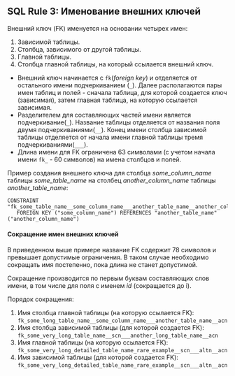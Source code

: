 ## SQL Rule 3: Именование внешних ключей

Внешний ключ (FK) именуется на основании четырех имен: 
1. Зависимой таблицы.
2. Столбца, зависимого от другой таблицы.
3. Главной таблицы.
4. Столбца главной таблицы, на который ссылается внешний ключ.

- Внешний ключ начинается с `fk`(_foreign key_) и отделяется от остального имени подчеркиванием (`_`). Далее 
располагаются пары имен таблиц и полей - сначала таблица, для которой создается ключ (зависимая), затем главная таблица,
на которую ссылается зависимая. 
- Разделителем для составляющих частей имени является подчеркивание(`_`). Название таблицы отделяется от названия поля 
двумя подчеркиваниями(`__`). Конец имени столбца зависимой таблицы отделяется от начала имени главной таблицы тремя 
подчеркиваниями(`___`).
- Длина имени для FK ограничена 63 символами (с учетом начала имени `fk_` - 60 символов) на имена столбцов и полей.

Пример создания внешнего ключа для столбца _some_column_name_ таблицы _some_table_name_ на столбец _another_column_name_ 
таблицы _another_table_name_:
```
CONSTRAINT "fk_some_table_name__some_column_name___another_table_name__another_column_name"
   FOREIGN KEY ("some_column_name") REFERENCES "another_table_name" ("another_column_name")
```

#### Сокращение имен внешних ключей

В приведенном выше примере название FK содержит 78 символов и превышает допустимые ограничения. В таком случае 
необходимо сокращать имя постепенно, пока длина не станет допустимой.

Сокращение производится по первым буквам составляющих слов имени, в том числе для поля с именем _id_ (сокращается до i).

Порядок сокращения:
1. Имя столбца главной таблицы (на которую ссылается FK): `fk_some_long_table_name__some_column_name___another_table_name__acn`
2. Имя столбца зависимой таблицы (для которой создается FK): `fk_some_very_long_table_name__scn___another_long_table_name__acn`
3. Имя главной таблицы (на которую ссылается FK): `fk_some_very_long_detailed_table_name_rare_example__scn___altn__acn`
4. Имя зависимой таблицы (для которой создается FK): `fk_some_very_long_detailed_table_name_rare_example__scn___altn__acn`

